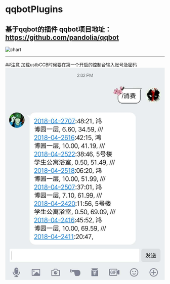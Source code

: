 # qqbotPlugins
基于qqbot的插件
qqbot项目地址：https://github.com/pandolia/qqbot
-------


![chart](http://chuantu.biz/t6/43/1505033286x1822611443.png)

--------

##注意
加载ustbCCB时候要在第一个开启的控制台输入账号及密码
![chart](qqbot.jpg)

